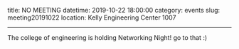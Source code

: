 title: NO MEETING 
datetime: 2019-10-22 18:00:00
category: events
slug: meeting20191022
location: Kelly Engineering Center 1007

---
The college of engineering is holding Networking Night! go to that :)

